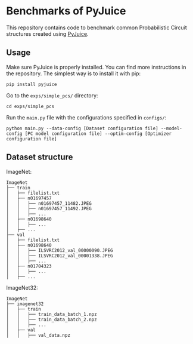 # Benchmarks of PyJuice

This repository contains code to benchmark common Probabilistic Circuit structures created using [PyJuice](https://github.com/Juice-jl/pyjuice).

## Usage

Make sure PyJuice is properly installed. You can find more instructions in the repository. The simplest way is to install it with pip:

```
pip install pyjuice
```

Go to the `exps/simple_pcs/` directory:

```
cd exps/simple_pcs
```

Run the `main.py` file with the configurations specified in `configs/`:

```
python main.py --data-config [Dataset configuration file] --model-config [PC model configuration file] --optim-config [Optimizer configuration file]
```

## Dataset structure

ImageNet:

```
ImageNet
├── train
│   ├── filelist.txt
│   ├── n01697457
│   │   ├── n01697457_11482.JPEG
│   │   ├── n01697457_11492.JPEG
│   │   ├── ...
│   ├── n01698640
│   │   ├── ...
│   ├── ...
├── val
│   ├── filelist.txt
│   ├── n01698640
│   │   ├── ILSVRC2012_val_00000090.JPEG
│   │   ├── ILSVRC2012_val_00001338.JPEG
│   │   ├── ...
│   ├── n01704323
│   │   ├── ...
│   ├── ...
```

ImageNet32:

```
ImageNet
├── imagenet32
│   ├── train
│   │   ├── train_data_batch_1.npz
│   │   ├── train_data_batch_2.npz
│   │   ├── ...
│   ├── val
│   │   ├── val_data.npz
```
